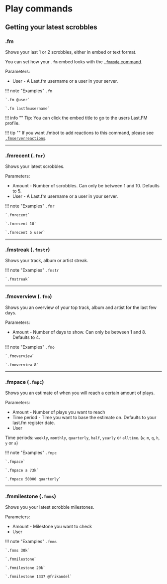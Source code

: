 # Play commands

## Getting your latest scrobbles

### .fm

Shows your last 1 or 2 scrobbles, either in embed or text format.

You can set how your `.fm` embed looks with the [`.fmmode` command](/commands/#fmmode).

Parameters:

* User - A Last.fm username or a user in your server.

!!! note "Examples"
    `.fm`

    `.fm @user`

    `.fm lastfmusername`

!!! info ""
    Tip: You can click the embed title to go to the users Last.FM profile.

!!! tip ""
    If you want .fmbot to add reactions to this command, please see [`.fmserverreactions`](/commands/guild-settings).

---


### .fmrecent (`.fmr`)

Shows your latest scrobbles.

Parameters:

* Amount - Number of scrobbles. Can only be between 1 and 10. Defaults to 5.
* User - A Last.fm username or a user in your server.

!!! note "Examples"
    `.fmr`

    `.fmrecent`

    `.fmrecent 10`

    `.fmrecent 5 user`
    
---

### .fmstreak (`.fmstr`)

Shows your track, album or artist streak.

!!! note "Examples"
    `.fmstr`

    `.fmstreak`
    
---

### .fmoverview (`.fmo`)

Shows you an overview of your top track, album and artist for the last few days.

Parameters:

* Amount - Number of days to show. Can only be between 1 and 8. Defaults to 4.

!!! note "Examples"
    `.fmo`

    `.fmoverview`

    `.fmoverview 8`
    
    
---

### .fmpace (`.fmpc`)

Shows you an estimate of when you will reach a certain amount of plays.

Parameters:

* Amount - Number of plays you want to reach
* Time period - Time you want to base the estimate on. Defaults to your last.fm register date.
* User

Time periods: `weekly`, `monthly`, `quarterly`, `half`, `yearly` or `alltime`. (`w`, `m`, `q`, `h`, `y` or `a`)

!!! note "Examples"
    `.fmpc`

    `.fmpace`

    `.fmpace a 73k`

    `.fmpace 50000 quarterly`
    
---

### .fmmilestone (`.fmms`)

Shows you your latest scrobble milestones.

Parameters:

* Amount - Milestone you want to check
* User

!!! note "Examples"
    `.fmms`

    `.fmms 30k`

    `.fmmilestone`

    `.fmmilestone 20k`

    `.fmmilestone 1337 @frikandel`
    
